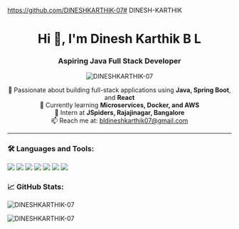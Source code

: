 https://github.com/DINESHKARTHIK-07# DINESH-KARTHIK
<h1 align="center">Hi 👋, I'm Dinesh Karthik B L</h1>
<h3 align="center">Aspiring Java Full Stack Developer</h3>

<p align="center">
  <img src="https://komarev.com/ghpvc/?username=your-username&label=Profile%20views&color=0e75b6&style=flat" alt="DINESHKARTHIK-07" />
</p>

<p align="center">
  🚀 Passionate about building full-stack applications using <strong>Java, Spring Boot</strong>, and <strong>React</strong> <br>
  🎯 Currently learning <strong>Microservices, Docker, and AWS</strong> <br>
  💼 Intern at <strong>JSpiders, Rajajinagar, Bangalore</strong> <br>
  📫 Reach me at: <a href="mailto:your.bldineshkarthik07@gmail.com">bldineshkarthik07@gmail.com</a> <br>
</p>

<hr>

<h3>🛠️ Languages and Tools:</h3>
<p>
  <img src="https://img.shields.io/badge/Java-ED8B00?style=for-the-badge&logo=java&logoColor=white"/>
  <img src="https://img.shields.io/badge/SpringBoot-6DB33F?style=for-the-badge&logo=springboot&logoColor=white"/>
  <img src="https://img.shields.io/badge/React-20232A?style=for-the-badge&logo=react&logoColor=61DAFB"/>
  <img src="https://img.shields.io/badge/MySQL-00758F?style=for-the-badge&logo=mysql&logoColor=white"/>
  <img src="https://img.shields.io/badge/HTML5-e34c26?style=for-the-badge&logo=html5&logoColor=white"/>
  <img src="https://img.shields.io/badge/CSS3-1572B6?style=for-the-badge&logo=css3&logoColor=white"/>
  <img src="https://img.shields.io/badge/Git-F05032?style=for-the-badge&logo=git&logoColor=white"/>
</p>

<h3>📈 GitHub Stats:</h3>
<p>
  <img align="center" src="https://github-readme-stats.vercel.app/api?username=your-username&show_icons=true&locale=en" alt="DINESHKARTHIK-07" />
</p>
<p>
  <img align="center" src="https://github-readme-stats.vercel.app/api/top-langs?username=your-username&show_icons=true&locale=en&layout=compact" alt="DINESHKARTHIK-07" />
</p>
